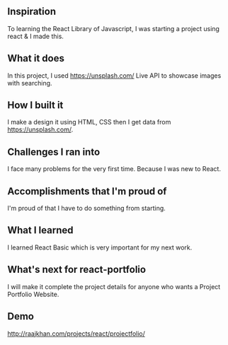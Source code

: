 ## Inspiration
To learning the React Library of Javascript, I was starting a project using react & I made this.

## What it does
In this project, I used https://unsplash.com/ Live API to showcase images with searching.

## How I built it
I make a design it using HTML, CSS then I get data from https://unsplash.com/.

## Challenges I ran into
I face many problems for the very first time. Because I was new to React.

## Accomplishments that I'm proud of
I'm proud of that I have to do something from starting.

## What I learned
I learned React Basic which is very important for my next work.

## What's next for react-portfolio
I will make it complete the project details for anyone who wants a Project Portfolio Website.


## Demo

http://raajkhan.com/projects/react/projectfolio/